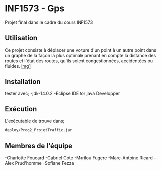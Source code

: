 # INF1573 - Gps
Projet final dans le cadre du cours INF1573

## Utilisation
  Ce projet consiste à déplacer une voiture d'un point à un autre point dans un graphe de la façon la plus optimale prenant en compte la distance des routes et l'état des routes, qu'ils soient congestionnées, accidentées ou fluides.
[img1](img/demo.JPG)

  
## Installation
tester avec;
-jdk-14.0.2
-Eclipse IDE for java Developper

## Exécution
L'exécutable de trouve dans;
```bash
deploy/Prog2_ProjetTraffic.jar
```

## Membres de l'équipe
   -Charlotte Foucard
   -Gabriel Cote
   -Marilou Fugere
   -Marc-Antoine Ricard
   -Alex Prud'homme
   -Sofiane Fezza
   

